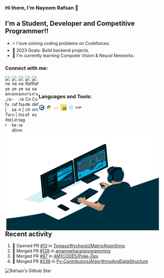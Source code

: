 ### Hi there, I'm Nayeem Rafsan 👋

## I'm a Student, Developer and Competitive Programmer!!

- ⚡ I love solving coding problems on Codeforces.
- 🥅 2023 Goals: Build backend projects.
- 🔭 I'm currently learning Computer Vision & Neural Networks.

### Connect with me:

<a href="https://twitter.com/nayeem_rafu">
<img align="left" alt="nayeem_rafu | Twitter" width="22px" src="https://cdn.jsdelivr.net/npm/simple-icons@v3/icons/twitter.svg" />
</a>
<a href="https://www.linkedin.com/in/nayeem-rafsan/">
<img align="left" alt="nayeem-rafsan | LinkedIn" width="22px" src="https://cdn.jsdelivr.net/npm/simple-icons@v3/icons/linkedin.svg" />
</a>
<a href="https://www.instagram.com/nayeem.rafsan/">
<img align="left" alt="nayeem.rafsan | Instagram" width="22px" src="https://cdn.jsdelivr.net/npm/simple-icons@v3/icons/instagram.svg" />
</a>
<a href="https://www.codechef.com/users/rafu01">
<img align="left" alt="Rafsan's Codechef" width="22px" src="https://cdn.jsdelivr.net/npm/simple-icons@v3/icons/codechef.svg" />
</a>
<a href="https://codeforces.com/profile/rafu01">
<img align="left" alt="Rafsan's Codeforces" width="22px" src="https://cdn.jsdelivr.net/npm/simple-icons@3.13.0/icons/codeforces.svg" />
</a>
<br/>
<br />

### Languages and Tools:

<code><img height="20" src="https://raw.githubusercontent.com/github/explore/80688e429a7d4ef2fca1e82350fe8e3517d3494d/topics/cpp/cpp.png"></code>
<code><img height="20" src="https://raw.githubusercontent.com/github/explore/80688e429a7d4ef2fca1e82350fe8e3517d3494d/topics/python/python.png"></code>
<code><img height="20" src="https://raw.githubusercontent.com/github/explore/80688e429a7d4ef2fca1e82350fe8e3517d3494d/topics/mysql/mysql.png"></code>
<code><img height="20" src="https://raw.githubusercontent.com/github/explore/80688e429a7d4ef2fca1e82350fe8e3517d3494d/topics/javascript/javascript.png"></code>
<code><img height="20" src="https://raw.githubusercontent.com/github/explore/80688e429a7d4ef2fca1e82350fe8e3517d3494d/topics/react/react.png"></code>
<code><img height="20" src="https://raw.githubusercontent.com/github/explore/80688e429a7d4ef2fca1e82350fe8e3517d3494d/topics/git/git.png"></code>
<img align="right" alt="GIF" src="https://github.com/rafu01/rafu01/blob/main/code.gif" width="500" height="320" />
<br/>
<br/>

<!-- <img align="left" alt="Visual Studio Code" width="26px" src="https://raw.githubusercontent.com/github/explore/80688e429a7d4ef2fca1e82350fe8e3517d3494d/topics/visual-studio-code/visual-studio-code.png" />
<img align="left" alt="C++" width="26px" src="https://upload.wikimedia.org/wikipedia/commons/thumb/1/18/ISO_C%2B%2B_Logo.svg/306px-ISO_C%2B%2B_Logo.svg.png" />
<img align="left" alt="Python" width="26px" src="https://upload.wikimedia.org/wikipedia/commons/thumb/c/c3/Python-logo-notext.svg/600px-Python-logo-notext.svg.png" />
<img align="left" alt="JavaScript" width="26px" src="https://raw.githubusercontent.com/github/explore/80688e429a7d4ef2fca1e82350fe8e3517d3494d/topics/javascript/javascript.png" />
<img align="left" alt="React" width="26px" src="https://raw.githubusercontent.com/github/explore/80688e429a7d4ef2fca1e82350fe8e3517d3494d/topics/react/react.png" />
<img align="left" alt="Git" width="26px" src="https://raw.githubusercontent.com/github/explore/80688e429a7d4ef2fca1e82350fe8e3517d3494d/topics/git/git.png" />
<img align="left" alt="GitHub" width="26px" src="https://raw.githubusercontent.com/github/explore/78df643247d429f6cc873026c0622819ad797942/topics/github/github.png" />
<img align="left" alt="Terminal" width="26px" src="https://raw.githubusercontent.com/github/explore/80688e429a7d4ef2fca1e82350fe8e3517d3494d/topics/terminal/terminal.png" /> -->

<br />
<br />

<!--START_SECTION:activity-->

## Recent activity

1. 💪 Opened PR [#13](https://github.com/TomaszWychocki/MatrixAlgorithms/pull/13) in [TomaszWychocki/MatrixAlgorithms](https://github.com/TomaszWychocki/MatrixAlgorithms)
2. 🎉 Merged PR [#128](https://github.com/amanmehara/programming/pull/128) in [amanmehara/programming](https://github.com/amanmehara/programming)
3. 💪 Merged PR [#87](https://github.com/AM1CODES/Poke-Dex/pull/87) in [AM1CODES/Poke-Dex](https://github.com/AM1CODES/Poke-Dex)
4. 🎉 Merged PR [#339](https://github.com/Py-Contributors/AlgorithmsAndDataStructure/pull/339) in [Py-Contributors/AlgorithmsAndDataStructure](https://github.com/Py-Contributors/AlgorithmsAndDataStructure)

</details>

<p align="left"> <img src="https://github-readme-stats.vercel.app/api?username=rafu01&show_icons=true&theme=gotham" alt="Rafsan's Github Star" />
